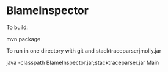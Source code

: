 # BlameInspector

To build:

mvn package

To run in one directory with git and stacktraceparserjmolly.jar

java -classpath BlameInspector.jar;stacktraceparser.jar Main <RepositoryName> <TicketNumber> <password>
